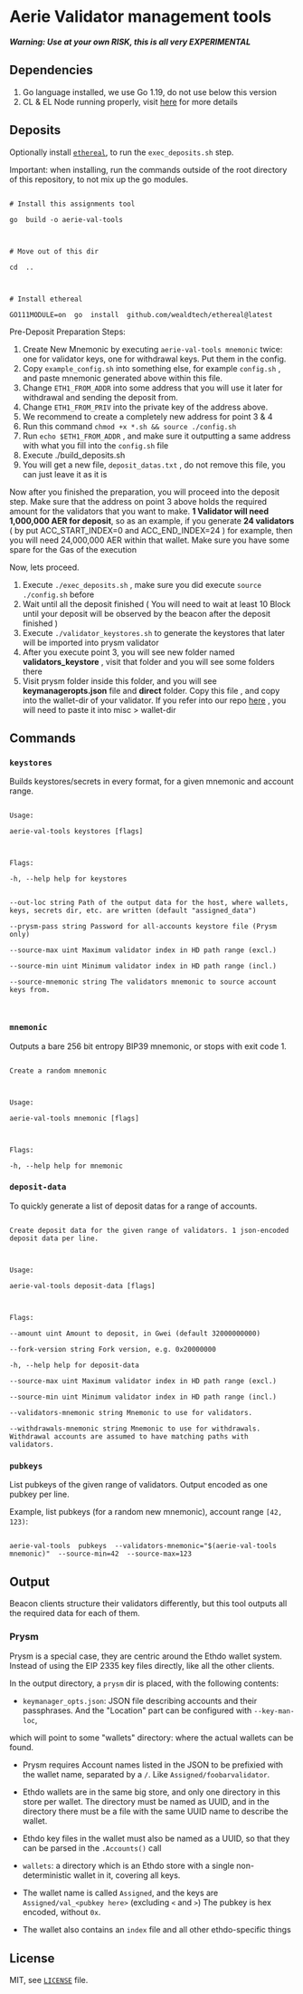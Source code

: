 
# Aerie Validator management tools

  

__*Warning: Use at your own RISK, this is all very EXPERIMENTAL*__

  
## Dependencies
1. Go language installed, we use Go 1.19, do not use below this version
2. CL & EL Node running properly, visit [here](https://github.com/aerielabio/public-node) for more details

## Deposits

  

Optionally install [`ethereal`](https://github.com/wealdtech/ethereal/), to run the `exec_deposits.sh` step.

  

Important: when installing, run the commands outside of the root directory of this repository, to not mix up the go modules.

  

```shell script

# Install this assignments tool

go  build -o aerie-val-tools 

  

# Move out of this dir

cd  ..

  

# Install ethereal

GO111MODULE=on  go  install  github.com/wealdtech/ethereal@latest

```

  

Pre-Deposit Preparation Steps:
1. Create New Mnemonic by executing `aerie-val-tools mnemonic` twice: one for validator keys, one for withdrawal keys. Put them in the config.
2. Copy `example_config.sh` into something else, for example `config.sh` , and paste mnemonic generated above within this file.
3. Change `ETH1_FROM_ADDR` into some address that you will use it later for withdrawal and sending the deposit from.
4. Change `ETH1_FROM_PRIV` into the private key of the address above.
5. We recommend to create a completely new address for point 3 & 4
6.  Run this command `chmod +x *.sh && source ./config.sh`
7. Run `echo $ETH1_FROM_ADDR` , and make sure it outputting a same address with what you fill into the `config.sh` file
8. Execute ./build_deposits.sh
9. You will get a new file, `deposit_datas.txt` , do not remove this file, you can just leave it as it is

Now after you finished the preparation, you will proceed into the deposit step.  Make sure that the address on point 3 above holds the required amount for the validators that you want to make. **1 Validator will need 1,000,000 AER for deposit**, so as an example, if you generate **24 validators** ( by put ACC_START_INDEX=0 and ACC_END_INDEX=24 ) for example, then you will need 24,000,000 AER within that wallet. Make sure you have some spare for the Gas of the execution 

Now, lets proceed.
1. Execute `./exec_deposits.sh` , make sure you did execute `source ./config.sh` before
2. Wait until all the deposit finished ( You will need to wait at least 10 Block until your deposit will be observed by the beacon after the deposit finished )
3. Execute `./validator_keystores.sh`  to generate the keystores that later will be imported into prysm validator
4. After you execute point 3, you will see new folder named **validators_keystore** , visit that folder and you will see some folders there
5. Visit prysm folder inside this folder, and you will see **keymanageropts.json** file and **direct** folder. Copy this file , and copy into the wallet-dir of your validator. If you refer into our repo [here](https://github.com/aerielabio/validator-node) , you will need to paste it into misc > wallet-dir


  

## Commands

  

### `keystores`

  

Builds keystores/secrets in every format, for a given mnemonic and account range.

  

```

Usage:

aerie-val-tools keystores [flags]

  

Flags:

-h, --help help for keystores


--out-loc string Path of the output data for the host, where wallets, keys, secrets dir, etc. are written (default "assigned_data")

--prysm-pass string Password for all-accounts keystore file (Prysm only)

--source-max uint Maximum validator index in HD path range (excl.)

--source-min uint Minimum validator index in HD path range (incl.)

--source-mnemonic string The validators mnemonic to source account keys from.

  

```

  

### `mnemonic`

  

Outputs a bare 256 bit entropy BIP39 mnemonic, or stops with exit code 1.

  

```

Create a random mnemonic

  

Usage:

aerie-val-tools mnemonic [flags]

  

Flags:

-h, --help help for mnemonic

```

  

### `deposit-data`

  

To quickly generate a list of deposit datas for a range of accounts.

  

```

Create deposit data for the given range of validators. 1 json-encoded deposit data per line.

  

Usage:

aerie-val-tools deposit-data [flags]

  

Flags:

--amount uint Amount to deposit, in Gwei (default 32000000000)

--fork-version string Fork version, e.g. 0x20000000

-h, --help help for deposit-data

--source-max uint Maximum validator index in HD path range (excl.)

--source-min uint Minimum validator index in HD path range (incl.)

--validators-mnemonic string Mnemonic to use for validators.

--withdrawals-mnemonic string Mnemonic to use for withdrawals. Withdrawal accounts are assumed to have matching paths with validators.

```

  

### `pubkeys`

  

List pubkeys of the given range of validators. Output encoded as one pubkey per line.

  

Example, list pubkeys (for a random new mnemonic), account range `[42, 123)`:

```shell script

aerie-val-tools  pubkeys  --validators-mnemonic="$(aerie-val-tools mnemonic)"  --source-min=42  --source-max=123

```

  

## Output

  

Beacon clients structure their validators differently, but this tool outputs all the required data for each of them.

  

### Prysm

  

Prysm is a special case, they are centric around the Ethdo wallet system. Instead of using the EIP 2335 key files directly, like all the other clients.

  

In the output directory, a `prysm` dir is placed, with the following contents:

  

-  `keymanager_opts.json`: JSON file describing accounts and their passphrases. And the "Location" part can be configured with `--key-man-loc`,

which will point to some "wallets" directory: where the actual wallets can be found.

- Prysm requires Account names listed in the JSON to be prefixied with the wallet name, separated by a `/`. Like `Assigned/foobarvalidator`.

- Ethdo wallets are in the same big store, and only one directory in this store per wallet. The directory must be named as UUID, and in the directory there must be a file with the same UUID name to describe the wallet.

- Ethdo key files in the wallet must also be named as a UUID, so that they can be parsed in the `.Accounts()` call

-  `wallets`: a directory which is an Ethdo store with a single non-deterministic wallet in it, covering all keys.

- The wallet name is called `Assigned`, and the keys are `Assigned/val_<pubkey here>` (excluding `<` and `>`) The pubkey is hex encoded, without `0x`.

- The wallet also contains an `index` file and all other ethdo-specific things

## License

  

MIT, see [`LICENSE`](./LICENSE) file.